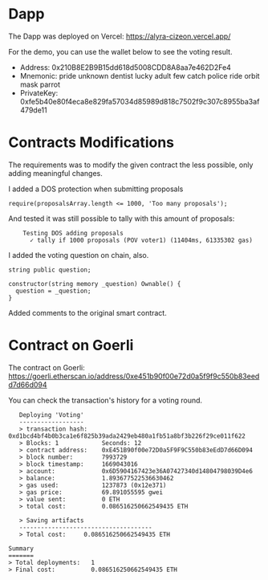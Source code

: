 # Dapp

The Dapp was deployed on Vercel: https://alyra-cizeon.vercel.app/

For the demo, you can use the wallet below to see the voting result.

- Address: 0x210B8E2B9B15dd618d5008CDD8A8aa7e462D2Fe4
- Mnemonic: pride unknown dentist lucky adult few catch police ride orbit mask parrot
- PrivateKey: 0xfe5b40e80f4eca8e829fa57034d85989d818c7502f9c307c8955ba3af479de11

# Contracts Modifications

The requirements was to modify the given contract the less possible, only adding meaningful changes.

I added a DOS protection when submitting proposals

```solidity
require(proposalsArray.length <= 1000, 'Too many proposals');
```

And tested it was still possible to tally with this amount of proposals:

```console
    Testing DOS adding proposals
      ✓ tally if 1000 proposals (POV voter1) (11404ms, 61335302 gas)
```

I added the voting question on chain, also.

```solidity
string public question;

constructor(string memory _question) Ownable() {
  question = _question;
}
```

Added comments to the original smart contract.

# Contract on Goerli

The contract on Goerli: https://goerli.etherscan.io/address/0xe451b90f00e72d0a5f9f9c550b83eedd7d66d094

You can check the transaction's history for a voting round.

```console
   Deploying 'Voting'
   ------------------
   > transaction hash:    0xd1bcd4bf4b0b3ca1e6f825b39ada2429eb480a1fb51a8bf3b226f29ce011f622
   > Blocks: 1            Seconds: 12
   > contract address:    0xE451B90f00e72D0a5F9F9C550b83eEdD7d66D094
   > block number:        7993729
   > block timestamp:     1669043016
   > account:             0x6D5904167423e36A07427340d14804798039D4e6
   > balance:             1.893677522536630462
   > gas used:            1237873 (0x12e371)
   > gas price:           69.891055595 gwei
   > value sent:          0 ETH
   > total cost:          0.086516250662549435 ETH

   > Saving artifacts
   -------------------------------------
   > Total cost:     0.086516250662549435 ETH

Summary
=======
> Total deployments:   1
> Final cost:          0.086516250662549435 ETH
```
